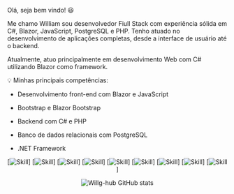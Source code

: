 Olá, seja bem vindo! 😃

Me chamo William sou desenvolvedor Fiull Stack com experiência sólida em C#, Blazor, JavaScript, PostgreSQL e PHP. Tenho atuado no desenvolvimento de aplicações completas, desde a interface de usuário até o backend.

Atualmente, atuo principalmente em desenvolvimento Web com C# utilizando Blazor como framework.

💡 Minhas principais competências:

- Desenvolvimento front-end com Blazor e JavaScript 

- Bootstrap e Blazor Bootstrap

- Backend com C# e PHP

- Banco de dados relacionais com PostgreSQL

- .NET Framework
<div style="text-align:center;">

[![Skill](https://img.shields.io/badge/C%23-239120?style=for-the-badge&logo=c-sharp&logoColor=white)]
[![Skill](https://img.shields.io/badge/.NET-5C2D91?style=for-the-badge&logo=.net&logoColor=white)]
[![Skill](https://img.shields.io/badge/JavaScript-F7DF1E?style=for-the-badge&logo=javascript&logoColor=black)]
[![Skill](https://img.shields.io/badge/HTML5-E34F26?style=for-the-badge&logo=html5&logoColor=white)]
[![Skill](https://img.shields.io/badge/CSS3-1572B6?style=for-the-badge&logo=css3&logoColor=white)]
[![Skill](https://img.shields.io/badge/PHP-777BB4?style=for-the-badge&logo=php&logoColor=white)]
[![Skill](https://img.shields.io/badge/React-20232A?style=for-the-badge&logo=react&logoColor=61DAFB)]
[![Skill](    https://img.shields.io/badge/Bootstrap-563D7C?style=for-the-badge&logo=bootstrap&logoColor=white)]
[![Skill]( https://img.shields.io/badge/PostgreSQL-316192?style=for-the-badge&logo=postgresql&logoColor=white)]

![Willg-hub GitHub stats](https://github-readme-stats.vercel.app/api?username=Willg-hub&show_icons=true&theme=tokyonight)
</div>
